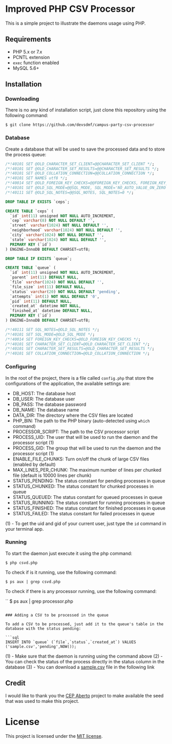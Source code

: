 # Improved PHP CSV Processor

This is a simple project to illustrate the daemons usage using PHP.

## Requirements

- PHP 5.x or 7.x
- PCNTL extension
- `exec` function enabled
- MySQL 5.6+

## Installation

### Downloading

There is no any kind of installation script, just clone this repository using the following command:

```
$ git clone https://github.com/devsdmf/campus-party-csv-processor
```

### Database

Create a database that will be used to save the processed data and to store the process queue:

```sql
/*!40101 SET @OLD_CHARACTER_SET_CLIENT=@@CHARACTER_SET_CLIENT */;
/*!40101 SET @OLD_CHARACTER_SET_RESULTS=@@CHARACTER_SET_RESULTS */;
/*!40101 SET @OLD_COLLATION_CONNECTION=@@COLLATION_CONNECTION */;
/*!40101 SET NAMES utf8 */;
/*!40014 SET @OLD_FOREIGN_KEY_CHECKS=@@FOREIGN_KEY_CHECKS, FOREIGN_KEY_CHECKS=0 */;
/*!40101 SET @OLD_SQL_MODE=@@SQL_MODE, SQL_MODE='NO_AUTO_VALUE_ON_ZERO' */;
/*!40111 SET @OLD_SQL_NOTES=@@SQL_NOTES, SQL_NOTES=0 */;

DROP TABLE IF EXISTS `ceps`;

CREATE TABLE `ceps` (
  `id` int(11) unsigned NOT NULL AUTO_INCREMENT,
  `cep` varchar(8) NOT NULL DEFAULT '',
  `street` varchar(1024) NOT NULL DEFAULT '',
  `neighborhood` varchar(1024) NOT NULL DEFAULT '',
  `city` varchar(1024) NOT NULL DEFAULT '',
  `state` varchar(1024) NOT NULL DEFAULT '',
  PRIMARY KEY (`id`)
) ENGINE=InnoDB DEFAULT CHARSET=utf8;

DROP TABLE IF EXISTS `queue`;

CREATE TABLE `queue` (
  `id` int(11) unsigned NOT NULL AUTO_INCREMENT,
  `parent` int(11) DEFAULT NULL,
  `file` varchar(1024) NOT NULL DEFAULT '',
  `file_size` int(11) DEFAULT NULL,
  `status` varchar(20) NOT NULL DEFAULT 'pending',
  `attempts` int(1) NOT NULL DEFAULT '0',
  `pid` int(11) DEFAULT NULL,
  `created_at` datetime NOT NULL,
  `finished_at` datetime DEFAULT NULL,
  PRIMARY KEY (`id`)
) ENGINE=InnoDB DEFAULT CHARSET=utf8;

/*!40111 SET SQL_NOTES=@OLD_SQL_NOTES */;
/*!40101 SET SQL_MODE=@OLD_SQL_MODE */;
/*!40014 SET FOREIGN_KEY_CHECKS=@OLD_FOREIGN_KEY_CHECKS */;
/*!40101 SET CHARACTER_SET_CLIENT=@OLD_CHARACTER_SET_CLIENT */;
/*!40101 SET CHARACTER_SET_RESULTS=@OLD_CHARACTER_SET_RESULTS */;
/*!40101 SET COLLATION_CONNECTION=@OLD_COLLATION_CONNECTION */;

```

### Configuring

In the root of the project, there is a file called `config.php` that store the configurations of the application, the available settings are:

- DB_HOST: The database host
- DB_USER: The database user
- DB_PASS: The database password
- DB_NAME: The database name
- DATA_DIR: The directory where the CSV files are located
- PHP_BIN: The path to the PHP binary (auto-detected using `which` command)
- PROCESSOR_SCRIPT: The path to the CSV processor script
- PROCESS_UID: The user that will be used to run the daemon and the processor script (1)
- PROCESS_GID: The group that will be used to run the daemon and the processor script (1)
- ENABLE_FILE_CHUNKS: Turn on/off the chunk of large CSV files (enabled by default)
- MAX_LINES_PER_CHUNK: The maximum number of lines per chunked file (default is 10000 lines per chunk)
- STATUS_PENDING: The status constant for pending processes in queue
- STATUS_CHUNKED: The status constant for chunked processes in queue
- STATUS_QUEUED: The status constant for queued processes in queue
- STATUS_RUNNING: The status constant for running processes in queue
- STATUS_FINISHED: The status constant for finished processes in queue
- STATUS_FAILED: The status constant for failed processes in queue 

(1) - To get the uid and gid of your current user, just type the `id` command in your terminal app.

### Running

To start the daemon just execute it using the php command:

```
$ php csvd.php
```

To check if is it running, use the following command:

```
$ ps aux | grep csvd.php
```

To check if there is any processor running, use the following command:

``
$ ps aux | grep processor.php
```

### Adding a CSV to be processed in the queue

To add a CSV to be processed, just add it to the queue's table in the database with the status pending:

```sql
INSERT INTO `queue` (`file`,`status`,`created_at`) VALUES ('sample.csv','pending',NOW());
```

(1) - Make sure that the daemon is running using the command above
(2) - You can check the status of the process directly in the status column in the database
(3) - You can download a [sample.csv]() file in the following link

## Credit

I would like to thank you the [CEP Aberto](http://cepaberto.com/) project to make available the seed that was used to make this project.

# License

This project is licensed under the [MIT license](LICENSE).

